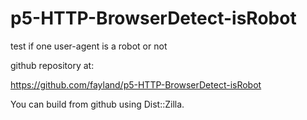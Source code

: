 p5-HTTP-BrowserDetect-isRobot
=============================

test if one user-agent is a robot or not

github repository at:

https://github.com/fayland/p5-HTTP-BrowserDetect-isRobot

You can build from github using Dist::Zilla.
